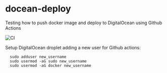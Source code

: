 # docean-deploy
Testing how to push docker image and deploy to DigitalOcean using Github Actions

![CI](https://github.com/efontan/docean-deploy/workflows/CI/badge.svg)

 Setup DigitalOcean droplet adding a new user for Github actions:

```
  sudo adduser new_username
  sudo usermod -aG sudo new_username
  sudo usermod -aG docker new_username
```
